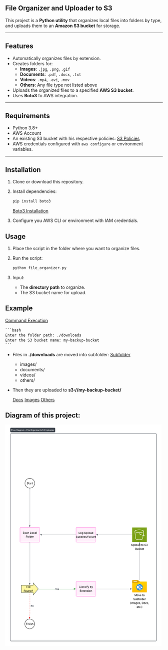 ## **File Organizer and Uploader to S3**

This project is a **Python utility** that organizes local files into folders by type, and uploads them to an **Amazon S3 bucket** for storage.

---

## **Features**
- Automatically organizes files by extension.
- Creates folders for:
    - **Images**: `.jpg`, `.png`, `.gif`
    - **Documents**: `.pdf`, `.docx`, `.txt`
    - **Videos**: `.mp4`, `.avi`, `.mov`
    - **Others**: Any file type not listed above
- Uploads the organized files to a specified **AWS S3 bucket**.
- Uses **Boto3** fo AWS integration.

---

## **Requirements**
- Python 3.8+
- AWS Account
- An existing S3 bucket with his respective policies: [S3 Policies](images/5.png)
- AWS credentials configured with `aws configure` or environment variables.

---

## **Installation**
1. Clone or download this repository.
2. Install dependencies:

    ```bash
    pip install boto3
    ```
    [Boto3 Installation](images/1.png)
3. Configure you AWS CLI or environment with IAM credentials.

## **Usage**
1. Place the script in the folder where you want to organize files.
2. Run the script:

    ```bash
    python file_organizer.py
    ```
3. Input:
    - The **directory path** to organize.
    - The S3 bucket name for upload.

## **Example**
[Command Execution](images/6.png)

    ```bash
    Enter the folder path: ./downloads
    Enter the S3 bucket name: my-backup-bucket
    ```

- Files in **./downloads** are moved into subfolder: [Subfolder](images/7.png)
    - images/
    - documents/
    - videos/
    - others/

- Then they are uploaded to **s3://my-backup-bucket/**

    [Docs](images/8.png)
    [Images](images/9.png)
    [Others](images/10.png)

## **Diagram of this project:**
<img src="images/Diagram.png" width="500"/>

